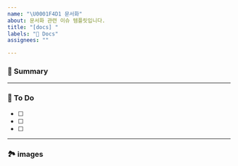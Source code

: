 ```yaml
---
name: "\U0001F4D1 문서화"
about: 문서화 관련 이슈 템플릿입니다.
title: "[docs] "
labels: "📑 Docs"
assignees: ""

---
```


### 🚀 Summary

<!-- 해당 이슈에 대한 간략한 설명을 적어주세요. -->

---

### 📝 To Do

<!-- 해야할 일을 적어주세요. -->

- [ ]
- [ ]
- [ ]

---

### 🏞️ images 

<!-- 관련된 이미지가 있으면 추가해주세요. -->
